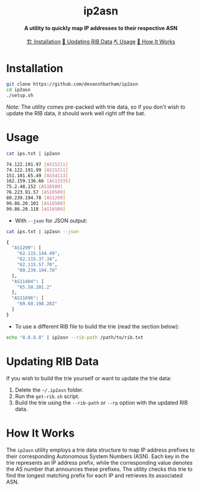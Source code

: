 <h1 align="center">
    ip2asn
  <br>
</h1>

<h4 align="center">A utility to quickly map IP addresses to their respective ASN</h4>

<p align="center">
  <a href="#installation">🏗️ Installation</a>  
  <a href="#updating-rib-data">🔄 Updating RIB Data</a>  
  <a href="#usage">⛏️ Usage</a>
  <a href="#how-it-works">📖 How It Works</a>
  <br>
</p>


# Installation

```sh
git clone https://github.com/devanshbatham/ip2asn
cd ip2asn
./setup.sh
```



*Note:* The utility comes pre-packed with trie data, so if you don't wish to update the RIB data, it should work well right off the bat.

# Usage


```sh
cat ips.txt | ip2asn

74.122.191.97 [AS15211]
74.122.191.99 [AS15211]
151.101.65.49 [AS54113]
162.159.136.66 [AS13335]
75.2.48.152 [AS16509]
76.223.91.57 [AS16509]
80.239.194.78 [AS1299]
99.86.20.101 [AS16509]
99.86.20.118 [AS16509]
```

- With `--json` for JSON output: 

```sh
cat ips.txt | ip2asn --json

{
  "AS1299": [
    "62.115.144.49",
    "62.115.37.34",
    "62.115.57.70",
    "80.239.194.78"
  ],
  "AS11404": [
    "65.50.201.2"
  ],
  "AS11696": [
    "69.60.198.202"
  ]
}
```


- To use a different RIB file to build the trie (read the section below):

```sh
echo "8.8.8.8" | ip2asn --rib-path /path/to/rib.txt
```

# Updating RIB Data

If you wish to build the trie yourself or want to update the trie data:

1. Delete the `~/.ip2asn` folder.
2. Run the `get-rib.sh` script.
3. Build the trie using the `--rib-path` or `--rp` option with the updated RIB data.


# How It Works

The `ip2asn` utility employs a trie data structure to map IP address prefixes to their corresponding Autonomous System Numbers (ASN). Each key in the trie represents an IP address prefix, while the corresponding value denotes the AS number that announces these prefixes. The utility checks this trie to find the longest matching prefix for each IP and retrieves its associated ASN.
